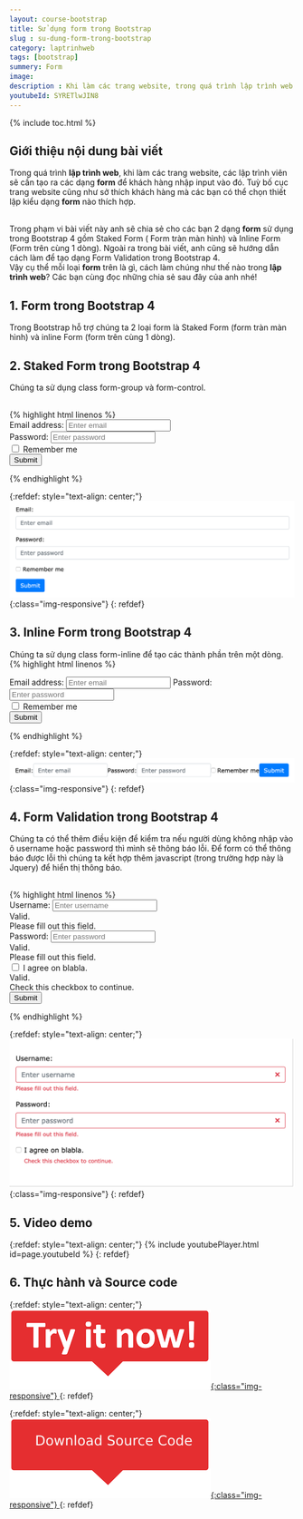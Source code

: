 ```yaml
---
layout: course-bootstrap
title: Sử dụng form trong Bootstrap 
slug : su-dung-form-trong-bootstrap
category: laptrinhweb
tags: [bootstrap]
summery: Form
image:
description : Khi làm các trang website, trong quá trình lập trình web các lập trình viên cần tạo các form để khách hàng nhập input vào. Bài viết này sẽ giúp bạn hiểu được Form trong Bootstrap là gì? Cách sử dụng các dạng Form trong lập trình web. Cụ thể bài viết chia sẻ cho các bạn 2 dạng form sử dụng trong Bootstrap 4 gồm Staked Form, Form tràn màn hình và Inline Form, Form trên cùng 1 dòng. Ngoài ra trong bài viết, anh cũng sẽ hướng dẫn cách làm để tạo dạng Form Validation trong Bootstrap 4.
youtubeId: SYRETlwJIN8
---
```


{% include toc.html %}

## **Giới thiệu nội dung bài viết**

Trong quá trình <b>lập trình web</b>, khi làm các trang website, các lập trình viên sẽ cần tạo ra các dạng <b>form</b> để khách hàng nhập input vào đó. Tuỳ bố cục trang website cũng như sở thích khách hàng mà các bạn có thể chọn thiết lập kiểu dạng <b>form</b> nào thích hợp.

<br>
Trong phạm vi bài viết này anh sẽ chia sẻ cho các bạn 2 dạng <b>form</b> sử dụng trong Bootstrap 4 gồm Staked Form ( Form tràn màn hình) và Inline Form (Form trên cùng 1 dòng). Ngoài ra trong bài viết, anh cũng sẽ hướng dẫn cách làm để tạo dạng Form Validation trong Bootstrap 4.

<br>
Vậy cụ thể mỗi loại <b>form</b> trên là gì, cách làm chúng như thế nào trong <b>lập trình web</b>? Các bạn cùng đọc những chia sẻ sau đây của anh nhé! 
 

## **1. Form trong Bootstrap 4**

Trong Bootstrap hỗ trợ chúng ta 2 loại form là Staked Form (form tràn màn hình) và inline Form (form trên cùng 1 dòng).



## **2. Staked Form trong Bootstrap 4**

Chúng ta sử dụng class form-group và form-control.

<br>
{% highlight html  linenos %}

 <form action="/action_page.php">
  <div class="form-group">
    <label for="email">Email address:</label>
    <input type="email" class="form-control" placeholder="Enter email" id="email">
  </div>
  <div class="form-group">
    <label for="pwd">Password:</label>
    <input type="password" class="form-control" placeholder="Enter password" id="pwd">
  </div>
  <div class="form-group form-check">
    <label class="form-check-label">
      <input class="form-check-input" type="checkbox"> Remember me
    </label>
  </div>
  <button type="submit" class="btn btn-primary">Submit</button>
</form> 

{% endhighlight %}

{:refdef: style="text-align: center;"}
![stackedform](/images/post/boostrap/stackedform.png){:class="img-responsive"}
{: refdef}


## **3. Inline Form trong Bootstrap 4**

Chúng ta sử dụng class form-inline để tạo các thành phần trên một dòng.
<br>
{% highlight html  linenos %}

 <form class="form-inline" action="/action_page.php">
  <label for="email">Email address:</label>
  <input type="email" class="form-control" placeholder="Enter email" id="email">
  <label for="pwd">Password:</label>
  <input type="password" class="form-control" placeholder="Enter password" id="pwd">
  <div class="form-check">
    <label class="form-check-label">
      <input class="form-check-input" type="checkbox"> Remember me
    </label>
  </div>
  <button type="submit" class="btn btn-primary">Submit</button>
</form> 

{% endhighlight %}

{:refdef: style="text-align: center;"}
![inline form](/images/post/boostrap/inline.png){:class="img-responsive"}
{: refdef}


## **4. Form Validation trong Bootstrap 4**

Chúng ta có thể thêm điều kiện để kiểm tra nếu người dùng không nhập vào ô username hoặc password thì mình sẽ thông báo lỗi. Để form có thể thông báo được lỗi thì chúng ta kết hợp thêm javascript (trong trường hợp này là Jquery) để hiển thị thông báo.

<br>
{% highlight html  linenos %}

 <form action="/action_page.php" class="needs-validation" novalidate>
  <div class="form-group">
    <label for="uname">Username:</label>
    <input type="text" class="form-control" id="uname" placeholder="Enter username" name="uname" required>
    <div class="valid-feedback">Valid.</div>
    <div class="invalid-feedback">Please fill out this field.</div>
  </div>
  <div class="form-group">
    <label for="pwd">Password:</label>
    <input type="password" class="form-control" id="pwd" placeholder="Enter password" name="pswd" required>
    <div class="valid-feedback">Valid.</div>
    <div class="invalid-feedback">Please fill out this field.</div>
  </div>
  <div class="form-group form-check">
    <label class="form-check-label">
      <input class="form-check-input" type="checkbox" name="remember" required> I agree on blabla.
      <div class="valid-feedback">Valid.</div>
      <div class="invalid-feedback">Check this checkbox to continue.</div>
    </label>
  </div>
  <button type="submit" class="btn btn-primary">Submit</button>
</form>

<script>
// Disable form submissions if there are invalid fields
(function() {
  'use strict';
  window.addEventListener('load', function() {
    // Get the forms we want to add validation styles to
    var forms = document.getElementsByClassName('needs-validation');
    // Loop over them and prevent submission
    var validation = Array.prototype.filter.call(forms, function(form) {
      form.addEventListener('submit', function(event) {
        if (form.checkValidity() === false) {
          event.preventDefault();
          event.stopPropagation();
        }
        form.classList.add('was-validated');
      }, false);
    });
  }, false);
})();
</script> 


{% endhighlight %}



{:refdef: style="text-align: center;"}
![validation form](/images/post/boostrap/validationform.png){:class="img-responsive"}
{: refdef}

## **5. Video demo**

{:refdef: style="text-align: center;"}
{% include youtubePlayer.html id=page.youtubeId %}
{: refdef}


## **6. Thực hành và Source code**

{:refdef: style="text-align: center;"}
<a href="https://levunguyen.com/hoc-lap-trinh-online-editor-js/" target="_blank"> ![Sourcecode ](/images/icon/tryit.png){:class="img-responsive"} </a>
{: refdef}

{:refdef: style="text-align: center;"}
<a href="https://github.com/levunguyen/Bootstrap" target="_blank"> ![Sourcecode ](/images/icon/githubsource.png){:class="img-responsive"} </a>
{: refdef}
